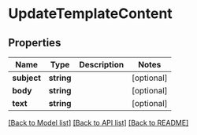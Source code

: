 # UpdateTemplateContent

## Properties
Name | Type | Description | Notes
------------ | ------------- | ------------- | -------------
**subject** | **string** |  | [optional] 
**body** | **string** |  | [optional] 
**text** | **string** |  | [optional] 

[[Back to Model list]](../README.md#documentation-for-models) [[Back to API list]](../README.md#documentation-for-api-endpoints) [[Back to README]](../README.md)


